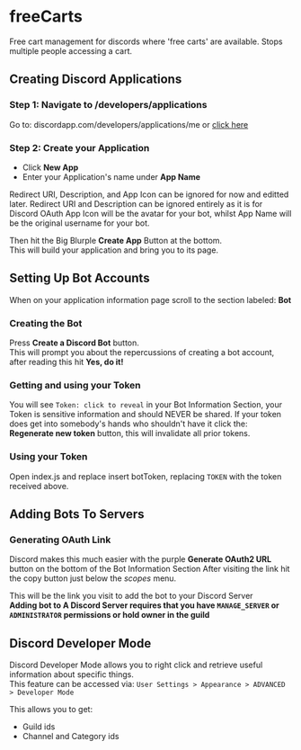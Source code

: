 # freeCarts
Free cart management for discords where 'free carts' are available. Stops multiple people accessing a cart. 


## Creating Discord Applications 
### Step 1: Navigate to /developers/applications
Go to: discordapp.com/developers/applications/me or [click here](https://discordapp.com/developers/applications/me)

### Step 2: Create your Application
- Click **New App**
- Enter your Application's name under **App Name**  

Redirect URI, Description, and App Icon can be ignored for now and editted later. Redirect URI and Description can be ignored entirely as it is for Discord OAuth
App Icon will be the avatar for your bot, whilst App Name will be the original username for your bot.  

Then hit the Big Blurple **Create App** Button at the bottom.  
This will build your application and bring you to its page.  

## Setting Up Bot Accounts
When on your application information page scroll to the section labeled: **Bot**  

### Creating the Bot
Press **Create a Discord Bot** button.  
This will prompt you about the repercussions of creating a bot account, after reading this hit **Yes, do it!**  

### Getting and using your Token
You will see `Token: click to reveal` in your Bot Information Section, your Token is sensitive information and should NEVER be shared.
If your token does get into somebody's hands who shouldn't have it click the: **Regenerate new token** button, this will invalidate all prior tokens.

### Using your Token
Open index.js and replace insert botToken, replacing `TOKEN` with the token received above.

## Adding Bots To Servers
### Generating OAuth Link
Discord makes this much easier with the purple **Generate OAuth2 URL** button on the bottom of the Bot Information Section
After visiting the link hit the copy button just below the *scopes* menu.  

This will be the link you visit to add the bot to your Discord Server  
**Adding bot to A Discord Server requires that you have `MANAGE_SERVER` or `ADMINISTRATOR` permissions or hold owner in the guild**

## Discord Developer Mode
Discord Developer Mode allows you to right click and retrieve useful information about specific things.  
This feature can be accessed via: `User Settings > Appearance > ADVANCED > Developer Mode`

This allows you to get:
- Guild ids
- Channel and Category ids

